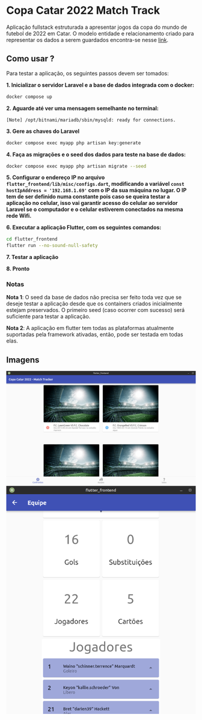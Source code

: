 # Copa Catar 2022 Match Track

Aplicação fullstack estruturada a apresentar jogos da copa do mundo de futebol de 2022 em Catar.
O modelo entidade e relacionamento criado para representar os dados a serem guardados encontra-se nesse [link](imagens/entity_relationship.drawio.png).

## Como usar ?

Para testar a aplicação, os seguintes passos devem ser tomados:

**1. Inicializar o servidor Laravel e a base de dados integrada com o docker:**
```bash
docker compose up
```
**2. Aguarde até ver uma mensagem semelhante no terminal:**
```
[Note] /opt/bitnami/mariadb/sbin/mysqld: ready for connections.
```
**3. Gere as chaves do Laravel**
```bash
docker compose exec myapp php artisan key:generate
```
**4. Faça as migrações e o seed dos dados para teste na base de dados:**
```bash
docker compose exec myapp php artisan migrate --seed
```

**5. Configurar o endereço IP no arquivo `flutter_frontend/lib/misc/configs.dart`, modificando a variável `const hostIpAddress = '192.168.1.69'` com o IP da sua máquina no lugar. O IP tem de ser definido numa constante pois caso se queira testar a aplicação no celular, isso vai garantir acesso do celular ao servidor Laravel se o computador e o celular estiverem conectados na mesma rede Wifi.**

**6. Executar a aplicação Flutter, com os seguintes comandos:**
```bash
cd flutter_frontend
flutter run --no-sound-null-safety
```
**7. Testar a aplicação**

**8. Pronto**

### Notas

**Nota 1**: O seed da base de dados não precisa ser feito toda vez que se deseje testar a aplicação desde que os containers criados inicialmente estejam preservados. O primeiro seed (caso ocorrer com sucesso) será suficiente para testar a aplicação.

**Nota 2**: A aplicação em flutter tem todas as plataformas atualmente suportadas pela framework ativadas, então, pode ser testada em todas elas.

## Imagens

<img src="imagens/gui-example-image-01.png" alt="Example GUI image 01"/>


<img src="imagens/gui-example-image-02.png" alt="Example GUI image 02"/>

